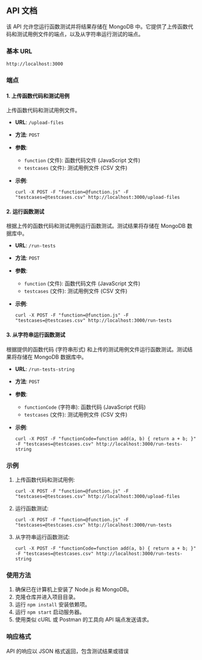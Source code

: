 ## API 文档

该 API 允许您运行函数测试并将结果存储在 MongoDB 中。它提供了上传函数代码和测试用例文件的端点，以及从字符串运行测试的端点。

### 基本 URL

```
http://localhost:3000
```

### 端点

#### 1. 上传函数代码和测试用例

上传函数代码和测试用例文件。

- **URL**: `/upload-files`
- **方法**: `POST`
- **参数**:
  - `function` (文件): 函数代码文件 (JavaScript 文件)
  - `testcases` (文件): 测试用例文件 (CSV 文件)
- **示例**:

  ```
  curl -X POST -F "function=@function.js" -F "testcases=@testcases.csv" http://localhost:3000/upload-files
  ```

#### 2. 运行函数测试

根据上传的函数代码和测试用例运行函数测试。测试结果将存储在 MongoDB 数据库中。

- **URL**: `/run-tests`
- **方法**: `POST`
- **参数**:
  - `function` (文件): 函数代码文件 (JavaScript 文件)
  - `testcases` (文件): 测试用例文件 (CSV 文件)
- **示例**:

  ```
  curl -X POST -F "function=@function.js" -F "testcases=@testcases.csv" http://localhost:3000/run-tests
  ```

#### 3. 从字符串运行函数测试

根据提供的函数代码 (字符串形式) 和上传的测试用例文件运行函数测试。测试结果将存储在 MongoDB 数据库中。

- **URL**: `/run-tests-string`
- **方法**: `POST`
- **参数**:
  - `functionCode` (字符串): 函数代码 (JavaScript 代码)
  - `testcases` (文件): 测试用例文件 (CSV 文件)
- **示例**:

  ```
  curl -X POST -F "functionCode=function add(a, b) { return a + b; }" -F "testcases=@testcases.csv" http://localhost:3000/run-tests-string
  ```

### 示例

1. 上传函数代码和测试用例:

   ```
   curl -X POST -F "function=@function.js" -F "testcases=@testcases.csv" http://localhost:3000/upload-files
   ```

2. 运行函数测试:

   ```
   curl -X POST -F "function=@function.js" -F "testcases=@testcases.csv" http://localhost:3000/run-tests
   ```

3. 从字符串运行函数测试:

   ```
   curl -X POST -F "functionCode=function add(a, b) { return a + b; }" -F "testcases=@testcases.csv" http://localhost:3000/run-tests-string
   ```

### 使用方法

1. 确保已在计算机上安装了 Node.js 和 MongoDB。
2. 克隆仓库并进入项目目录。
3. 运行 `npm install` 安装依赖项。
4. 运行 `npm start` 启动服务器。
5. 使用类似 cURL 或 Postman 的工具向 API 端点发送请求。

### 响应格式

API 的响应以 JSON 格式返回，包含测试结果或错误